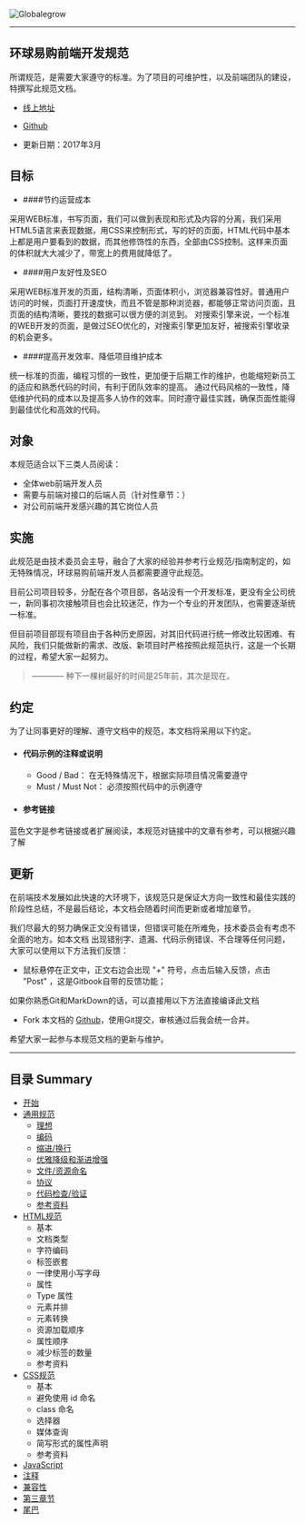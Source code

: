 
![Globalegrow](http://www.globalegrow.com/temp/skin4/dist/images/domeimg/ch/logo.jpg)

---

## 环球易购前端开发规范
所谓规范，是需要大家遵守的标准。为了项目的可维护性，以及前端团队的建设，特撰写此规范文档。
- [线上地址](https://wuuashen.gitbooks.io/globalegrow-web-standard/content/)
* [Github](https://github.com/wuuashen/globalegrow-web-standard)
- 更新日期：2017年3月

## 目标

- ####节约运营成本

采用WEB标准，书写页面，我们可以做到表现和形式及内容的分离，我们采用HTML5语言来表现数据，用CSS来控制形式，写的好的页面，HTML代码中基本上都是用户要看到的数据，而其他修饰性的东西，全部由CSS控制。这样来页面的体积就大大减少了，带宽上的费用就降低了。

- ####用户友好性及SEO

采用WEB标准开发的页面，结构清晰，页面体积小，浏览器兼容性好。普通用户访问的时候，页面打开速度快，而且不管是那种浏览器，都能够正常访问页面，且页面的结构清晰，要找的数据可以很方便的浏览到。
对搜索引擎来说，一个标准的WEB开发的页面，是做过SEO优化的，对搜索引擎更加友好，被搜索引擎收录的机会更多。

- ####提高开发效率、降低项目维护成本

统一标准的页面，编程习惯的一致性，更加便于后期工作的维护，也能缩短新员工的适应和熟悉代码的时间，有利于团队效率的提高。
通过代码风格的一致性，降低维护代码的成本以及提高多人协作的效率。同时遵守最佳实践，确保页面性能得到最佳优化和高效的代码。

## 对象
本规范适合以下三类人员阅读：
- 全体web前端开发人员
- 需要与前端对接口的后端人员（针对性章节：）
- 对公司前端开发感兴趣的其它岗位人员


## 实施
此规范是由技术委员会主导，融合了大家的经验并参考行业规范/指南制定的，如无特殊情况，环球易购前端开发人员都需要遵守此规范。

目前公司项目较多，分配在各个项目部，各站没有一个开发标准，更没有全公司统一，新同事初次接触项目也会比较迷茫，作为一个专业的开发团队，也需要逐渐统一标准。

但目前项目部现有项目由于各种历史原因，对其旧代码进行统一修改比较困难、有风险，我们只能做新的需求、改版、新项目时严格按照此规范执行，这是一个长期的过程，希望大家一起努力。

>———— 种下一棵树最好的时间是25年前，其次是现在。




## 约定
为了让同事更好的理解、遵守文档中的规范，本文档将采用以下约定。

- #### 代码示例的注释或说明

  - Good / Bad： 在无特殊情况下，根据实际项目情况需要遵守  
  - Must / Must Not： 必须按照代码中的示例遵守
  
- #### 参考链接
蓝色文字是参考链接或者扩展阅读，本规范对链接中的文章有参考，可以根据兴趣了解




## 更新
在前端技术发展如此快速的大环境下，该规范只是保证大方向一致性和最佳实践的阶段性总结，不是最后结论，本文档会随着时间而更新或者增加章节。

我们尽最大的努力确保正文没有错误，但错误可能在所难免，技术委员会有考虑不全面的地方。如本文档 出现错别字、遗漏、代码示例错误、不合理等任何问题，大家可以使用以下方法我们反馈：

* 鼠标悬停在正文中，正文右边会出现 "+" 符号，点击后输入反馈，点击 "Post" ，这是Gitbook自带的反馈功能；

如果你熟悉Git和MarkDown的话，可以直接用以下方法直接编译此文档

* Fork 本文档的 [Github](https://github.com/wuuashen/globalegrow-web-standard)，使用Git提交，审核通过后我会统一合并。

希望大家一起参与本规范文档的更新与维护。


--- 



## 目录 Summary

* [开始](README.md)
* [通用规范](common.md)
  * [理想](common.md#理想)
  * [编码](common.md#编码)
  * [缩进/换行](common.md#缩进/换行)
  * [优雅降级和渐进增强](common.md#优雅降级和渐进增强)
  * [文件/资源命名](common.md#文件/资源命名)
  * [协议](common.md#协议)
  * [代码检查/验证](common.md#代码检查/验证)
  * [参考资料](common.md#参考资料)
* [HTML规范](html.md)
  * 基本
  * 文档类型
  * 字符编码
  * 标签嵌套
  * 一律使用小写字母
  * 属性
  * Type 属性
  * 元素并排
  * 元素转换
  * 资源加载顺序
  * 属性顺序
  * 减少标签的数量
  * 参考资料
* [CSS规范](css.md)
  * 基本
  * 避免使用 id 命名
  * class 命名
  * 选择器
  * 媒体查询
  * 简写形式的属性声明
  * 参考资料
* [JavaScript](javascript.md)
* [注释](explanatory.md)
* [兼容性](compatible.md)
* [第三章节](3.md)
* [尾巴](end.md)


